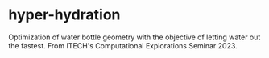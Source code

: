 # hyper-hydration
Optimization of water bottle geometry with the objective of letting water out the fastest. From ITECH's Computational Explorations Seminar 2023.
